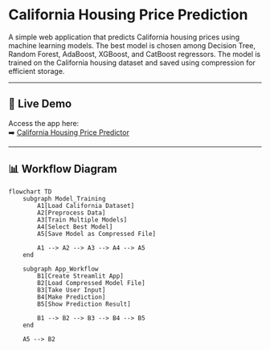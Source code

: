# California Housing Price Prediction

A simple web application that predicts California housing prices using machine learning models. The best model is chosen among Decision Tree, Random Forest, AdaBoost, XGBoost, and CatBoost regressors. The model is trained on the California housing dataset and saved using compression for efficient storage.

---

## 🔗 Live Demo

Access the app here:  
➡️ [California Housing Price Predictor](https://all-regresors-pratik-pranav.streamlit.app/)

---

## 📊 Workflow Diagram

```mermaid
flowchart TD
    subgraph Model_Training
        A1[Load California Dataset]
        A2[Preprocess Data]
        A3[Train Multiple Models]
        A4[Select Best Model]
        A5[Save Model as Compressed File]
        
        A1 --> A2 --> A3 --> A4 --> A5
    end

    subgraph App_Workflow
        B1[Create Streamlit App]
        B2[Load Compressed Model File]
        B3[Take User Input]
        B4[Make Prediction]
        B5[Show Prediction Result]
        
        B1 --> B2 --> B3 --> B4 --> B5
    end

    A5 --> B2
